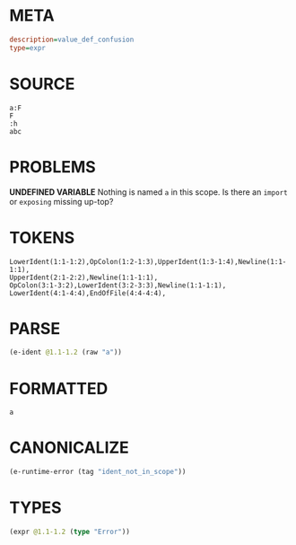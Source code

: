 # META
~~~ini
description=value_def_confusion
type=expr
~~~
# SOURCE
~~~roc
a:F
F
:h
abc
~~~
# PROBLEMS
**UNDEFINED VARIABLE**
Nothing is named `a` in this scope.
Is there an `import` or `exposing` missing up-top?

# TOKENS
~~~zig
LowerIdent(1:1-1:2),OpColon(1:2-1:3),UpperIdent(1:3-1:4),Newline(1:1-1:1),
UpperIdent(2:1-2:2),Newline(1:1-1:1),
OpColon(3:1-3:2),LowerIdent(3:2-3:3),Newline(1:1-1:1),
LowerIdent(4:1-4:4),EndOfFile(4:4-4:4),
~~~
# PARSE
~~~clojure
(e-ident @1.1-1.2 (raw "a"))
~~~
# FORMATTED
~~~roc
a
~~~
# CANONICALIZE
~~~clojure
(e-runtime-error (tag "ident_not_in_scope"))
~~~
# TYPES
~~~clojure
(expr @1.1-1.2 (type "Error"))
~~~
